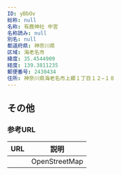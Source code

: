 ```yaml
---
ID: yBbOv
総称: null
名称: 有鹿神社 中宮
名称読み: null
別名: null
都道府県: 神奈川県
区域: 海老名市
緯度: 35.4544909
経度: 139.3811235
郵便番号: 2430434
住所: 神奈川県海老名市上郷１丁目１２−１８
---
```


## その他

### 参考URL

| URL | 説明          |
| --- | ------------- |
|     | OpenStreetMap |
